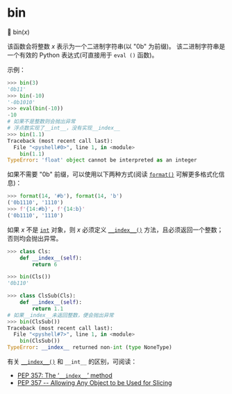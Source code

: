 # bin

🔨 bin(*x*)

该函数会将整数 *x* 表示为一个二进制字符串(以 "0b" 为前缀)。
该二进制字符串是一个有效的 Python 表达式(可直接用于 `eval ()` 函数)。

示例：

```python
>>> bin(3)
'0b11'
>>> bin(-10)
'-0b1010'
>>> eval(bin(-10))
-10
# 如果不是整数则会抛出异常
# 浮点数实现了__int__，没有实现__index__
>>> bin(1.1)
Traceback (most recent call last):
  File "<pyshell#0>", line 1, in <module>
    bin(1.1)
TypeError: 'float' object cannot be interpreted as an integer
```

如果不需要 "0b" 前缀，可以使用以下两种方式(阅读 [`format()`](https://docs.python.org/3/library/functions.html#format) 可解更多格式化信息)：

```python
>>> format(14, '#b'), format(14, 'b')
('0b1110', '1110')
>>> f'{14:#b}', f'{14:b}'
('0b1110', '1110')
```

如果 *x* 不是 [`int`](https://docs.python.org/3/library/functions.html#int) 对象，则 *x* 必须定义 [`__index__()`](https://docs.python.org/3/reference/datamodel.html#object.__index__) 方法，且必须返回一个整数；否则均会抛出异常。

```python
>>> class Cls:
    def __index__(self):
        return 6

>>> bin(Cls())
'0b110'

>>> class ClsSub(Cls):
    def __index__(self):
        return 1.1
# 如果__index__未返回整数，便会抛出异常
>>> bin(ClsSub())
Traceback (most recent call last):
  File "<pyshell#7>", line 1, in <module>
    bin(ClsSub())
TypeError: __index__ returned non-int (type NoneType)
```

有关 [`__index__()`](https://docs.python.org/3/reference/datamodel.html#object.__index__) 和 `__int__` 的区别，可阅读：

- [PEP 357: The ‘`__index__`’ method](https://docs.python.org/3/whatsnew/2.5.html#pep-357-the-index-method)
- [PEP 357 -- Allowing Any Object to be Used for Slicing](https://www.python.org/dev/peps/pep-0357/)

